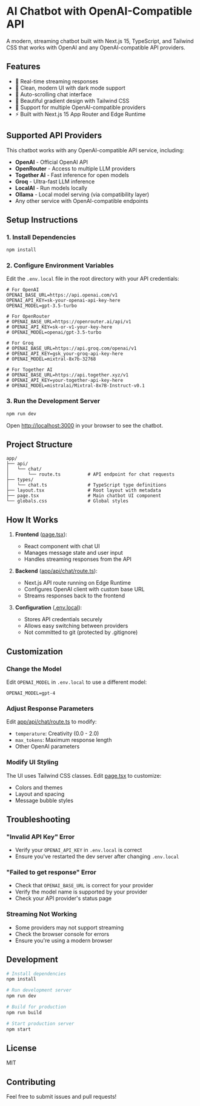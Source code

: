# AI Chatbot with OpenAI-Compatible API

A modern, streaming chatbot built with Next.js 15, TypeScript, and Tailwind CSS that works with OpenAI and any OpenAI-compatible API providers.

## Features

- 🚀 Real-time streaming responses
- 💬 Clean, modern UI with dark mode support
- 🔄 Auto-scrolling chat interface
- 🎨 Beautiful gradient design with Tailwind CSS
- 🔌 Support for multiple OpenAI-compatible providers
- ⚡️ Built with Next.js 15 App Router and Edge Runtime

## Supported API Providers

This chatbot works with any OpenAI-compatible API service, including:

- **OpenAI** - Official OpenAI API
- **OpenRouter** - Access to multiple LLM providers
- **Together AI** - Fast inference for open models
- **Groq** - Ultra-fast LLM inference
- **LocalAI** - Run models locally
- **Ollama** - Local model serving (via compatibility layer)
- Any other service with OpenAI-compatible endpoints

## Setup Instructions

### 1. Install Dependencies

```bash
npm install
```

### 2. Configure Environment Variables

Edit the `.env.local` file in the root directory with your API credentials:

```env
# For OpenAI
OPENAI_BASE_URL=https://api.openai.com/v1
OPENAI_API_KEY=sk-your-openai-api-key-here
OPENAI_MODEL=gpt-3.5-turbo

# For OpenRouter
# OPENAI_BASE_URL=https://openrouter.ai/api/v1
# OPENAI_API_KEY=sk-or-v1-your-key-here
# OPENAI_MODEL=openai/gpt-3.5-turbo

# For Groq
# OPENAI_BASE_URL=https://api.groq.com/openai/v1
# OPENAI_API_KEY=gsk_your-groq-api-key-here
# OPENAI_MODEL=mixtral-8x7b-32768

# For Together AI
# OPENAI_BASE_URL=https://api.together.xyz/v1
# OPENAI_API_KEY=your-together-api-key-here
# OPENAI_MODEL=mistralai/Mixtral-8x7B-Instruct-v0.1
```

### 3. Run the Development Server

```bash
npm run dev
```

Open [http://localhost:3000](http://localhost:3000) in your browser to see the chatbot.

## Project Structure

```
app/
├── api/
│   └── chat/
│       └── route.ts          # API endpoint for chat requests
├── types/
│   └── chat.ts               # TypeScript type definitions
├── layout.tsx                # Root layout with metadata
├── page.tsx                  # Main chatbot UI component
└── globals.css               # Global styles
```

## How It Works

1. **Frontend** ([page.tsx](app/page.tsx)):
   - React component with chat UI
   - Manages message state and user input
   - Handles streaming responses from the API

2. **Backend** ([app/api/chat/route.ts](app/api/chat/route.ts)):
   - Next.js API route running on Edge Runtime
   - Configures OpenAI client with custom base URL
   - Streams responses back to the frontend

3. **Configuration** ([.env.local](.env.local)):
   - Stores API credentials securely
   - Allows easy switching between providers
   - Not committed to git (protected by .gitignore)

## Customization

### Change the Model

Edit `OPENAI_MODEL` in `.env.local` to use a different model:

```env
OPENAI_MODEL=gpt-4
```

### Adjust Response Parameters

Edit [app/api/chat/route.ts](app/api/chat/route.ts#L26-L31) to modify:
- `temperature`: Creativity (0.0 - 2.0)
- `max_tokens`: Maximum response length
- Other OpenAI parameters

### Modify UI Styling

The UI uses Tailwind CSS classes. Edit [page.tsx](app/page.tsx) to customize:
- Colors and themes
- Layout and spacing
- Message bubble styles

## Troubleshooting

### "Invalid API Key" Error
- Verify your `OPENAI_API_KEY` in `.env.local` is correct
- Ensure you've restarted the dev server after changing `.env.local`

### "Failed to get response" Error
- Check that `OPENAI_BASE_URL` is correct for your provider
- Verify the model name is supported by your provider
- Check your API provider's status page

### Streaming Not Working
- Some providers may not support streaming
- Check the browser console for errors
- Ensure you're using a modern browser

## Development

```bash
# Install dependencies
npm install

# Run development server
npm run dev

# Build for production
npm run build

# Start production server
npm start
```

## License

MIT

## Contributing

Feel free to submit issues and pull requests!
